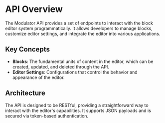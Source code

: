 # API Overview

The Modulator API provides a set of endpoints to interact with the block editor system programmatically. It allows developers to manage blocks, customize editor settings, and integrate the editor into various applications.

## Key Concepts

- **Blocks**: The fundamental units of content in the editor, which can be created, updated, and deleted through the API.
- **Editor Settings**: Configurations that control the behavior and appearance of the editor.

## Architecture

The API is designed to be RESTful, providing a straightforward way to interact with the editor's capabilities. It supports JSON payloads and is secured via token-based authentication.
